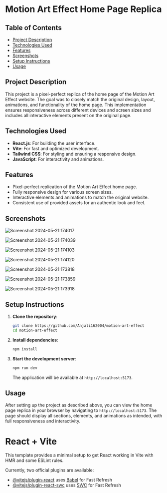 # Motion Art Effect Home Page Replica

## Table of Contents
- [Project Description](#project-description)
- [Technologies Used](#technologies-used)
- [Features](#features)
- [Screenshots](#screenshots)
- [Setup Instructions](#setup-instructions)
- [Usage](#usage)
 

## Project Description
This project is a pixel-perfect replica of the home page of the Motion Art Effect website. The goal was to closely match the original design, layout, animations, and functionality of the home page. This implementation ensures responsiveness across different devices and screen sizes and includes all interactive elements present on the original page.

## Technologies Used
- **React.js**: For building the user interface.
- **Vite**: For fast and optimized development.
- **Tailwind CSS**: For styling and ensuring a responsive design.
- **JavaScript**: For interactivity and animations.

## Features
- Pixel-perfect replication of the Motion Art Effect home page.
- Fully responsive design for various screen sizes.
- Interactive elements and animations to match the original website.
- Consistent use of provided assets for an authentic look and feel.

## Screenshots
![Screenshot 2024-05-21 174017](https://github.com/Anjali162004/motion-art-effect/assets/111984924/134279c5-bb7d-4df2-9b92-f0772f18344f)

![Screenshot 2024-05-21 174039](https://github.com/Anjali162004/motion-art-effect/assets/111984924/d2e6672e-b44a-4947-8f7f-1563a4b7915a)

![Screenshot 2024-05-21 174103](https://github.com/Anjali162004/motion-art-effect/assets/111984924/0a9de657-db0c-4012-9ca2-97446e65b0c2)

![Screenshot 2024-05-21 174120](https://github.com/Anjali162004/motion-art-effect/assets/111984924/2397755d-f343-4275-848b-0e3683694c3b)

![Screenshot 2024-05-21 173818](https://github.com/Anjali162004/motion-art-effect/assets/111984924/c09b6415-293c-4083-9834-7d55dc909048)

![Screenshot 2024-05-21 173859](https://github.com/Anjali162004/motion-art-effect/assets/111984924/5586433b-33e7-49cb-a2c7-e0acd6fb8d7c)

![Screenshot 2024-05-21 173918](https://github.com/Anjali162004/motion-art-effect/assets/111984924/11dfdf91-7fee-444e-a5fc-a2431d35bd70)


## Setup Instructions
1. **Clone the repository**:
   ```bash
   git clone https://github.com/Anjali162004/motion-art-effect
   cd motion-art-effect
   ```

2. **Install dependencies**:
   ```bash
   npm install
   ```

3. **Start the development server**:
   ```bash
   npm run dev
   ```
   The application will be available at `http://localhost:5173`.

## Usage
After setting up the project as described above, you can view the home page replica in your browser by navigating to `http://localhost:5173`. The page should display all sections, elements, and animations as intended, with full responsiveness and interactivity.

 

# React + Vite

This template provides a minimal setup to get React working in Vite with HMR and some ESLint rules.

Currently, two official plugins are available:

- [@vitejs/plugin-react](https://github.com/vitejs/vite-plugin-react/blob/main/packages/plugin-react/README.md) uses [Babel](https://babeljs.io/) for Fast Refresh
- [@vitejs/plugin-react-swc](https://github.com/vitejs/vite-plugin-react-swc) uses [SWC](https://swc.rs/) for Fast Refresh
